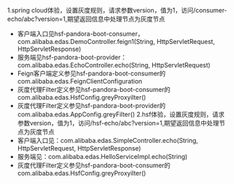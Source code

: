 1.spring cloud体验，设置灰度规则，请求参数version，值为1，访问/consumer-echo/abc?version=1,期望返回信息中处理节点为灰度节点
  - 客户端入口见hsf-pandora-boot-consumer，com.alibaba.edas.DemoController.feign1(String, HttpServletRequest, HttpServletResponse)
  - 服务端见hsf-pandora-boot-provider：com.alibaba.edas.EchoController.echo(String, HttpServletRequest)
  - Feign客户端定义参见hsf-pandora-boot-consumer的com.alibaba.edas.FeignClientConfiguration
  - 灰度代理Filter定义参见hsf-pandora-boot-consumer的com.alibaba.edas.HsfConfig.greyProxyilter()
  - 灰度代理Filter定义参见hsf-pandora-boot-provider的com.alibaba.edas.AppConfig.greyFilter()
2.hsf体验，设置灰度规则，请求参数version，值为1，访问/hsf-echo/abc?version=1,期望返回信息中处理节点为灰度节点
  - 客户端入口见：com.alibaba.edas.SimpleController.echo(String, HttpServletRequest, HttpServletResponse)
  - 服务端见：com.alibaba.edas.HelloServiceImpl.echo(String)
  - 灰度代理Filter定义参见hsf-pandora-boot-consumer的com.alibaba.edas.HsfConfig.greyProxyilter()
